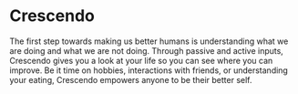 # Crescendo

The first step towards making us better humans is understanding what we are doing and what we are not doing. Through passive and active inputs, Crescendo gives you a look at your life so you can see where you can improve. Be it time on hobbies, interactions with friends, or understanding your eating, Crescendo empowers anyone to be their better self.